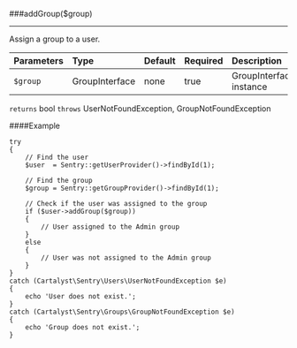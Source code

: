 <a id="addGroup"></a>
###addGroup($group)

----------

Assign a group to a user.

Parameters          | Type                | Default             | Required            | Description
:------------------ | :------------------ | :------------------ | :------------------ | :------------------
`$group`            | GroupInterface      | none                | true                | GroupInterface instance

`returns` bool
`throws`  UserNotFoundException, GroupNotFoundException

####Example

	try
	{
		// Find the user
		$user  = Sentry::getUserProvider()->findById(1);

		// Find the group
		$group = Sentry::getGroupProvider()->findById(1);

		// Check if the user was assigned to the group
		if ($user->addGroup($group))
		{
			// User assigned to the Admin group
		}
		else
		{
			// User was not assigned to the Admin group
		}
	}
	catch (Cartalyst\Sentry\Users\UserNotFoundException $e)
	{
		echo 'User does not exist.';
	}
	catch (Cartalyst\Sentry\Groups\GroupNotFoundException $e)
	{
		echo 'Group does not exist.';
	}
